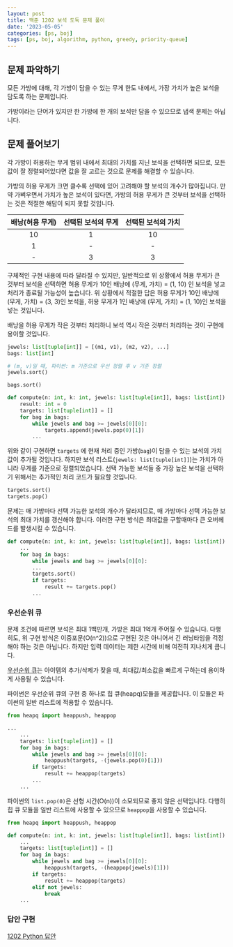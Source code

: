 ```yaml
---
layout: post
title: 백준 1202 보석 도둑 문제 풀이
date: '2023-05-05'
categories: [ps, boj]
tags: [ps, boj, algorithm, python, greedy, priority-queue]
---
```


## 문제 파악하기

모든 가방에 대해, 각 가방이 담을 수 있는 무게 한도 내에서, 가장 가치가 높은 보석을 담도록 하는 문제입니다.

가방이라는 단어가 있지만 한 가방에 한 개의 보석만 담을 수 있으므로 냅색 문제는 아닙니다.

## 문제 풀어보기

각 가방이 허용하는 무게 범위 내에서 최대의 가치를 지닌 보석을 선택하면 되므로, 모든 값이 잘 정렬되어있다면 값을 잘 고르는 것으로 문제를 해결할 수 있습니다.

가방의 허용 무게가 크면 클수록 선택에 있어 고려해야 할 보석의 개수가 많아집니다. 만약 가벼우면서 가치가 높은 보석이 있다면, 가방의 허용 무게가 큰 것부터 보석을 선택하는 것은 적절한 해답이 되지 못할 것입니다.

| 배낭(허용 무게) | 선택된 보석의 무게 | 선택된 보석의 가치 |
| :-: | :-: | :-: |
| 10 | 1 | 10 |
| 1 | - | - |
| - | 3 | 3 |

구체적인 구현 내용에 따라 달라질 수 있지만, 일반적으로 위 상황에서 허용 무게가 큰 것부터 보석을 선택하면 허용 무게가 10인 배낭에 (무게, 가치) = (1, 10) 인 보석을 넣고 처리가 종료될 가능성이 높습니다. 위 상황에서 적절한 답은 허용 무게가 10인 배낭에 (무게, 가치) = (3, 3)인 보석을, 허용 무게가 1인 배낭에 (무게, 가치) = (1, 10)인 보석을 넣는 것입니다.

배낭을 허용 무게가 작은 것부터 처리하니 보석 역시 작은 것부터 처리하는 것이 구현에 용이할 것입니다.

```python
jewels: list[tuple[int]] = [(m1, v1), (m2, v2), ...]
bags: list[int]

# (m, v)일 때, 파이썬: m 기준으로 우선 정렬 후 v 기준 정렬
jewels.sort()

bags.sort()
```

```python
def compute(n: int, k: int, jewels: list[tuple[int]], bags: list[int]) -> int:
    result: int = 0
    targets: list[tuple[int]] = []
    for bag in bags:
        while jewels and bag >= jewels[0][0]:
            targets.append(jewels.pop(0)[1])
        ...
```

위와 같이 구현하면 `targets` 에 현재 처리 중인 가방(`bag`)이 담을 수 있는 보석의 가치 값이 추가될 것입니다. 하지만 보석 리스트(`jewels: list[tuple[int]]`)는 가치가 아니라 무게를 기준으로 정렬되었습니다. 선택 가능한 보석들 중 가장 높은 보석을 선택하기 위해서는 추가적인 처리 코드가 필요할 것입니다.

```python
targets.sort()
targets.pop()
```

문제는 매 가방마다 선택 가능한 보석의 개수가 달라지므로, 매 가방마다 선택 가능한 보석의 최대 가치를 갱신해야 합니다. 이러한 구현 방식은 최대값을 구할때마다 큰 오버헤드를 발생시킬 수 있습니다.

```python
def compute(n: int, k: int, jewels: list[tuple[int]], bags: list[int]) -> int:
    ...
    for bag in bags:
        while jewels and bag >= jewels[0][0]:
        ...
        targets.sort()
        if targets:
            result += targets.pop()
        ...
```

### 우선순위 큐

문제 조건에 따르면 보석은 최대 1백만개, 가방은 최대 1억개 주어질 수 있습니다. 다행히도, 위 구현 방식은 이중포문(O(n^2))으로 구현된 것은 아니어서 긴 러닝타임을 걱정해야 하는 것은 아닙니다. 하지만 입력 데이터는 제한 시간에 비해 여전히 지나치게 큽니다.

[우선순위 큐](https://ko.wikipedia.org/wiki/우선순위_큐)는 아이템의 추가/삭제가 잦을 때, 최대값/최소값을 빠르게 구하는데 용이하게 사용될 수 있습니다.

파이썬은 우선순위 큐의 구현 중 하나로 힙 큐(heapq)모듈을 제공합니다. 이 모듈은 파이썬의 일반 리스트에 적용할 수 있습니다.

```python
from heapq import heappush, heappop

...
    ...
    targets: list[tuple[int]] = []
    for bag in bags:
        while jewels and bag >= jewels[0][0]:
            heappush(targets, -(jewels.pop(0)[1]))
        if targets:
            result += heappop(targets)
        ...
    ...
```

파이썬의 `list.pop(0)`은 선형 시간(O(n))이 소모되므로 좋지 않은 선택입니다. 다행히 힙 큐 모듈을 일반 리스트에 사용할 수 있으므로 `heappop`을 사용할 수 있습니다.

```python
from heapq import heappush, heappop

def compute(n: int, k: int, jewels: list[tuple[int]], bags: list[int]) -> int:
    ...
    targets: list[tuple[int]] = []
    for bag in bags:
        while jewels and bag >= jewels[0][0]:
            heappush(targets, -(heappop(jewels)[1]))
        if targets:
            result += heappop(targets)
        elif not jewels:
            break
    ...
```

### 답안 구현

[1202 Python 답안](https://github.com/ShapeLayer/training/blob/main/tasks/online_judge/baekjoon/python/1202.py)
